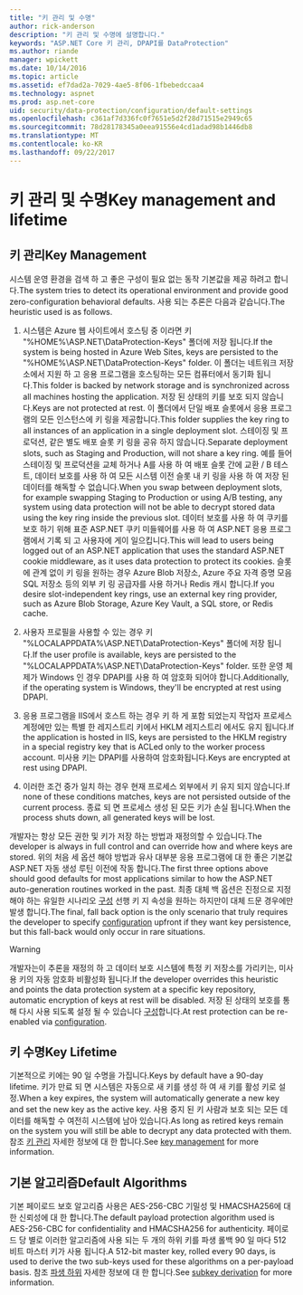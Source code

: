 ```yaml
---
title: "키 관리 및 수명"
author: rick-anderson
description: "키 관리 및 수명에 설명합니다."
keywords: "ASP.NET Core 키 관리, DPAPI를 DataProtection"
ms.author: riande
manager: wpickett
ms.date: 10/14/2016
ms.topic: article
ms.assetid: ef7dad2a-7029-4ae5-8f06-1fbebedccaa4
ms.technology: aspnet
ms.prod: asp.net-core
uid: security/data-protection/configuration/default-settings
ms.openlocfilehash: c361af7d336fc0f7651e5d2f28d71515e2949c65
ms.sourcegitcommit: 78d28178345a0eea91556e4cd1adad98b1446db8
ms.translationtype: MT
ms.contentlocale: ko-KR
ms.lasthandoff: 09/22/2017
---
```

# <a name="key-management-and-lifetime"></a><span data-ttu-id="bdd60-104">키 관리 및 수명</span><span class="sxs-lookup"><span data-stu-id="bdd60-104">Key management and lifetime</span></span>

<a name=data-protection-default-settings></a>

## <a name="key-management"></a><span data-ttu-id="bdd60-105">키 관리</span><span class="sxs-lookup"><span data-stu-id="bdd60-105">Key Management</span></span>

<span data-ttu-id="bdd60-106">시스템 운영 환경을 검색 하 고 좋은 구성이 필요 없는 동작 기본값을 제공 하려고 합니다.</span><span class="sxs-lookup"><span data-stu-id="bdd60-106">The system tries to detect its operational environment and provide good zero-configuration behavioral defaults.</span></span> <span data-ttu-id="bdd60-107">사용 되는 추론은 다음과 같습니다.</span><span class="sxs-lookup"><span data-stu-id="bdd60-107">The heuristic used is as follows.</span></span>

1. <span data-ttu-id="bdd60-108">시스템은 Azure 웹 사이트에서 호스팅 중 이라면 키 "%HOME%\ASP.NET\DataProtection-Keys" 폴더에 저장 됩니다.</span><span class="sxs-lookup"><span data-stu-id="bdd60-108">If the system is being hosted in Azure Web Sites, keys are persisted to the "%HOME%\ASP.NET\DataProtection-Keys" folder.</span></span> <span data-ttu-id="bdd60-109">이 폴더는 네트워크 저장소에서 지원 하 고 응용 프로그램을 호스팅하는 모든 컴퓨터에서 동기화 됩니다.</span><span class="sxs-lookup"><span data-stu-id="bdd60-109">This folder is backed by network storage and is synchronized across all machines hosting the application.</span></span> <span data-ttu-id="bdd60-110">저장 된 상태의 키를 보호 되지 않습니다.</span><span class="sxs-lookup"><span data-stu-id="bdd60-110">Keys are not protected at rest.</span></span> <span data-ttu-id="bdd60-111">이 폴더에서 단일 배포 슬롯에서 응용 프로그램의 모든 인스턴스에 키 링을 제공합니다.</span><span class="sxs-lookup"><span data-stu-id="bdd60-111">This folder supplies the key ring to all instances of an application in a single deployment slot.</span></span> <span data-ttu-id="bdd60-112">스테이징 및 프로덕션, 같은 별도 배포 슬롯 키 링을 공유 하지 않습니다.</span><span class="sxs-lookup"><span data-stu-id="bdd60-112">Separate deployment slots, such as Staging and Production, will not share a key ring.</span></span> <span data-ttu-id="bdd60-113">예를 들어 스테이징 및 프로덕션을 교체 하거나 A를 사용 하 여 배포 슬롯 간에 교환 / B 테스트, 데이터 보호를 사용 하 여 모든 시스템 이전 슬롯 내 키 링을 사용 하 여 저장 된 데이터를 해독할 수 없습니다.</span><span class="sxs-lookup"><span data-stu-id="bdd60-113">When you swap between deployment slots, for example swapping Staging to Production or using A/B testing, any system using data protection will not be able to decrypt stored data using the key ring inside the previous slot.</span></span> <span data-ttu-id="bdd60-114">데이터 보호를 사용 하 여 쿠키를 보호 하기 위해 표준 ASP.NET 쿠키 미들웨어를 사용 하 여 ASP.NET 응용 프로그램에서 기록 되 고 사용자에 게이 일으킵니다.</span><span class="sxs-lookup"><span data-stu-id="bdd60-114">This will lead to users being logged out of an ASP.NET application that uses the standard ASP.NET cookie middleware, as it uses data protection to protect its cookies.</span></span> <span data-ttu-id="bdd60-115">슬롯에 관계 없이 키 링을 원하는 경우 Azure Blob 저장소, Azure 주요 자격 증명 모음 SQL 저장소 등의 외부 키 링 공급자를 사용 하거나 Redis 캐시 합니다.</span><span class="sxs-lookup"><span data-stu-id="bdd60-115">If you desire slot-independent key rings, use an external key ring provider, such as Azure Blob Storage, Azure Key Vault, a SQL store, or Redis cache.</span></span>

2. <span data-ttu-id="bdd60-116">사용자 프로필을 사용할 수 있는 경우 키 "%LOCALAPPDATA%\ASP.NET\DataProtection-Keys" 폴더에 저장 됩니다.</span><span class="sxs-lookup"><span data-stu-id="bdd60-116">If the user profile is available, keys are persisted to the "%LOCALAPPDATA%\ASP.NET\DataProtection-Keys" folder.</span></span> <span data-ttu-id="bdd60-117">또한 운영 체제가 Windows 인 경우 DPAPI를 사용 하 여 암호화 되어야 합니다.</span><span class="sxs-lookup"><span data-stu-id="bdd60-117">Additionally, if the operating system is Windows, they'll be encrypted at rest using DPAPI.</span></span>

3. <span data-ttu-id="bdd60-118">응용 프로그램을 IIS에서 호스트 하는 경우 키 하 게 포함 되었는지 작업자 프로세스 계정에만 있는 특별 한 레지스트리 키에서 HKLM 레지스트리 에서도 유지 됩니다.</span><span class="sxs-lookup"><span data-stu-id="bdd60-118">If the application is hosted in IIS, keys are persisted to the HKLM registry in a special registry key that is ACLed only to the worker process account.</span></span> <span data-ttu-id="bdd60-119">미사용 키는 DPAPI를 사용하여 암호화됩니다.</span><span class="sxs-lookup"><span data-stu-id="bdd60-119">Keys are encrypted at rest using DPAPI.</span></span>

4. <span data-ttu-id="bdd60-120">이러한 조건 중가 일치 하는 경우 현재 프로세스 외부에서 키 유지 되지 않습니다.</span><span class="sxs-lookup"><span data-stu-id="bdd60-120">If none of these conditions matches, keys are not persisted outside of the current process.</span></span> <span data-ttu-id="bdd60-121">종료 되 면 프로세스 생성 된 모든 키가 손실 됩니다.</span><span class="sxs-lookup"><span data-stu-id="bdd60-121">When the process shuts down, all generated keys will be lost.</span></span>

<span data-ttu-id="bdd60-122">개발자는 항상 모든 권한 및 키가 저장 하는 방법과 재정의할 수 있습니다.</span><span class="sxs-lookup"><span data-stu-id="bdd60-122">The developer is always in full control and can override how and where keys are stored.</span></span> <span data-ttu-id="bdd60-123">위의 처음 세 옵션 해야 방법과 유사 대부분 응용 프로그램에 대 한 좋은 기본값 ASP.NET <machineKey> 자동 생성 루틴 이전에 작동 합니다.</span><span class="sxs-lookup"><span data-stu-id="bdd60-123">The first three options above should good defaults for most applications similar to how the ASP.NET <machineKey> auto-generation routines worked in the past.</span></span> <span data-ttu-id="bdd60-124">최종 대체 백 옵션은 진정으로 지정 해야 하는 유일한 시나리오 [구성](overview.md) 선행 키 지 속성을 원하는 하지만이 대체 드문 경우에만 발생 합니다.</span><span class="sxs-lookup"><span data-stu-id="bdd60-124">The final, fall back option is the only scenario that truly requires the developer to specify [configuration](overview.md) upfront if they want key persistence, but this fall-back would only occur in rare situations.</span></span>

>[!WARNING]
> <span data-ttu-id="bdd60-125">개발자는이 추론을 재정의 하 고 데이터 보호 시스템에 특정 키 저장소를 가리키는, 미사용 키의 자동 암호화 비활성화 됩니다.</span><span class="sxs-lookup"><span data-stu-id="bdd60-125">If the developer overrides this heuristic and points the data protection system at a specific key repository, automatic encryption of keys at rest will be disabled.</span></span> <span data-ttu-id="bdd60-126">저장 된 상태의 보호를 통해 다시 사용 되도록 설정 될 수 있습니다 [구성](overview.md)합니다.</span><span class="sxs-lookup"><span data-stu-id="bdd60-126">At rest protection can be re-enabled via [configuration](overview.md).</span></span>

## <a name="key-lifetime"></a><span data-ttu-id="bdd60-127">키 수명</span><span class="sxs-lookup"><span data-stu-id="bdd60-127">Key Lifetime</span></span>

<span data-ttu-id="bdd60-128">기본적으로 키에는 90 일 수명을 가집니다.</span><span class="sxs-lookup"><span data-stu-id="bdd60-128">Keys by default have a 90-day lifetime.</span></span> <span data-ttu-id="bdd60-129">키가 만료 되 면 시스템은 자동으로 새 키를 생성 하 여 새 키를 활성 키로 설정.</span><span class="sxs-lookup"><span data-stu-id="bdd60-129">When a key expires, the system will automatically generate a new key and set the new key as the active key.</span></span> <span data-ttu-id="bdd60-130">사용 중지 된 키 사람과 보호 되는 모든 데이터를 해독할 수 여전히 시스템에 남아 있습니다.</span><span class="sxs-lookup"><span data-stu-id="bdd60-130">As long as retired keys remain on the system you will still be able to decrypt any data protected with them.</span></span> <span data-ttu-id="bdd60-131">참조 [키 관리](../implementation/key-management.md#data-protection-implementation-key-management-expiration) 자세한 정보에 대 한 합니다.</span><span class="sxs-lookup"><span data-stu-id="bdd60-131">See [key management](../implementation/key-management.md#data-protection-implementation-key-management-expiration) for more information.</span></span>

## <a name="default-algorithms"></a><span data-ttu-id="bdd60-132">기본 알고리즘</span><span class="sxs-lookup"><span data-stu-id="bdd60-132">Default Algorithms</span></span>

<span data-ttu-id="bdd60-133">기본 페이로드 보호 알고리즘 사용은 AES-256-CBC 기밀성 및 HMACSHA256에 대 한 신뢰성에 대 한 합니다.</span><span class="sxs-lookup"><span data-stu-id="bdd60-133">The default payload protection algorithm used is AES-256-CBC for confidentiality and HMACSHA256 for authenticity.</span></span> <span data-ttu-id="bdd60-134">페이로드 당 별로 이러한 알고리즘에 사용 되는 두 개의 하위 키를 파생 롤백 90 일 마다 512 비트 마스터 키가 사용 됩니다.</span><span class="sxs-lookup"><span data-stu-id="bdd60-134">A 512-bit master key, rolled every 90 days, is used to derive the two sub-keys used for these algorithms on a per-payload basis.</span></span> <span data-ttu-id="bdd60-135">참조 [파생 하위](../implementation/subkeyderivation.md#data-protection-implementation-subkey-derivation-aad) 자세한 정보에 대 한 합니다.</span><span class="sxs-lookup"><span data-stu-id="bdd60-135">See [subkey derivation](../implementation/subkeyderivation.md#data-protection-implementation-subkey-derivation-aad) for more information.</span></span>
